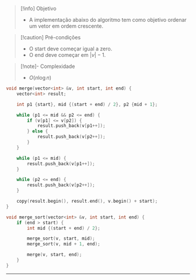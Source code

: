 > [!info] Objetivo
> - A implementação abaixo do algoritmo tem como objetivo ordenar um vetor em ordem crescente.

> [!caution] Pré-condições
> - O start deve começar igual a zero.
> - O end deve começar em $|v| - 1$.

> [!note]- Complexidade
> - $O(n \log n)$

```cpp
void merge(vector<int> &v, int start, int end) {
    vector<int> result;

    int p1 {start}, mid {(start + end) / 2}, p2 {mid + 1};

    while (p1 <= mid && p2 <= end) {
        if (v[p1] <= v[p2]) {
            result.push_back(v[p1++]);
        } else {
            result.push_back(v[p2++]);
        }
    }

    while (p1 <= mid) {
        result.push_back(v[p1++]);
    }

    while (p2 <= end) {
        result.push_back(v[p2++]);
    }

    copy(result.begin(), result.end(), v.begin() + start);
}

void merge_sort(vector<int> &v, int start, int end) {
    if (end > start) {
        int mid {(start + end) / 2};

        merge_sort(v, start, mid);
        merge_sort(v, mid + 1, end);

        merge(v, start, end);
    }
}
```

---
